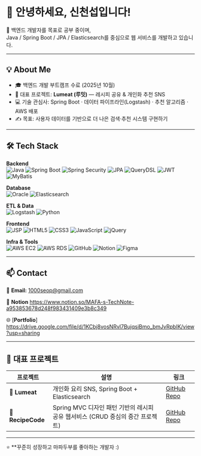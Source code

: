 # 👋 안녕하세요, 신천섭입니다!

🌱 백엔드 개발자를 목표로 공부 중이며,  
Java / Spring Boot / JPA / Elasticsearch를 중심으로 웹 서비스를 개발하고 있습니다.

---

## 💡 About Me
- 🎓  백엔드 개발 부트캠프 수료  (2025년 10월)
- 🍳 대표 프로젝트: **Lumeat (루밋)** — 레시피 공유 & 개인화 추천 SNS
- 💻 기술 관심사: Spring Boot · 데이터 파이프라인(Logstash) · 추천 알고리즘 · AWS 배포
- ✍️ 목표: 사용자 데이터를 기반으로 더 나은 검색·추천 시스템 구현하기

---

## 🛠 Tech Stack

**Backend**  
![Java](https://img.shields.io/badge/Java-007396?style=flat-square&logo=OpenJDK&logoColor=white)
![Spring Boot](https://img.shields.io/badge/Spring%20Boot-6DB33F?style=flat-square&logo=SpringBoot&logoColor=white)
![Spring Security](https://img.shields.io/badge/Spring%20Security-6DB33F?style=flat-square&logo=SpringSecurity&logoColor=white)
![JPA](https://img.shields.io/badge/JPA-59666C?style=flat-square&logo=Hibernate&logoColor=white)
![QueryDSL](https://img.shields.io/badge/QueryDSL-4479A1?style=flat-square&logoColor=white)
![JWT](https://img.shields.io/badge/JWT-000000?style=flat-square&logo=JSONWebTokens&logoColor=white)
![MyBatis](https://img.shields.io/badge/MyBatis-000000?style=flat-square&logo=MyBatis&logoColor=white)


**Database**  
![Oracle](https://img.shields.io/badge/Oracle-F80000?style=flat-square&logo=Oracle&logoColor=white)
![Elasticsearch](https://img.shields.io/badge/Elasticsearch-005571?style=flat-square&logo=Elasticsearch&logoColor=white)

**ETL & Data**  
![Logstash](https://img.shields.io/badge/Logstash-005571?style=flat-square&logo=Logstash&logoColor=white)
![Python](https://img.shields.io/badge/Python-3776AB?style=flat-square&logo=Python&logoColor=white)

**Frontend**  
![JSP](https://img.shields.io/badge/JSP-007396?style=flat-square&logo=java&logoColor=white)
![HTML5](https://img.shields.io/badge/HTML5-E34F26?style=flat-square&logo=HTML5&logoColor=white)
![CSS3](https://img.shields.io/badge/CSS3-1572B6?style=flat-square&logo=CSS3&logoColor=white)
![JavaScript](https://img.shields.io/badge/JavaScript-F7DF1E?style=flat-square&logo=JavaScript&logoColor=black)
![jQuery](https://img.shields.io/badge/jQuery-0769AD?style=flat-square&logo=jQuery&logoColor=white)

**Infra & Tools**  
![AWS EC2](https://img.shields.io/badge/AWS%20EC2-FF9900?style=flat-square&logo=AmazonEC2&logoColor=white)
![AWS RDS](https://img.shields.io/badge/AWS%20RDS-527FFF?style=flat-square&logo=AmazonRDS&logoColor=white)
![GitHub](https://img.shields.io/badge/GitHub-181717?style=flat-square&logo=GitHub&logoColor=white)
![Notion](https://img.shields.io/badge/Notion-000000?style=flat-square&logo=Notion&logoColor=white)
![Figma](https://img.shields.io/badge/Figma-F24E1E?style=flat-square&logo=Figma&logoColor=white)


---

## 📫 Contact
📧 **Email:** 1000seop@gmail.com

💼 **Notion** https://www.notion.so/MAFA-s-TechNote-a953853678d248f983431409e3b8c349

🌐 [**Portfolio**] https://drive.google.com/file/d/1KCbj8vosNRvl7BujqsiBmo_bmJvRpbIK/view?usp=sharing

---

## 🧾 대표 프로젝트
| 프로젝트 | 설명 | 링크 |
|-----------|------|------|
| 🍳 **Lumeat** | 개인화 요리 SNS, Spring Boot + Elasticsearch | [GitHub Repo](https://github.com/mapadubumaenia/LU-meet) |
| 🧩 **RecipeCode** | Spring MVC 디자인 패턴 기반의 레시피 공유 웹서비스 (CRUD 중심의 중간 프로젝트) | [GitHub Repo](https://github.com/mapadubumaenia/TeamProjet) |



---

⭐️ **꾸준히 성장하고 마파두부를 좋아하는 개발자 :)
